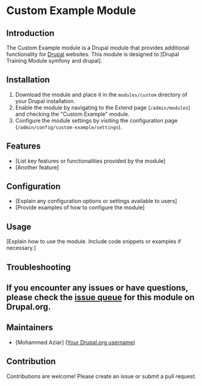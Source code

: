 # Custom Example Module

## Introduction

The Custom Example module is a Drupal module that provides additional functionality for [Drupal](https://www.drupal.org/) websites. This module is designed to [Drupal Training Module symfony and drupal].

## Installation

1. Download the module and place it in the `modules/custom` directory of your Drupal installation.
2. Enable the module by navigating to the Extend page (`/admin/modules`) and checking the "Custom Example" module.
3. Configure the module settings by visiting the configuration page (`/admin/config/custom-example/settings`).

## Features

- [List key features or functionalities provided by the module]
- [Another feature]

## Configuration

- [Explain any configuration options or settings available to users]
- [Provide examples of how to configure the module]

## Usage

[Explain how to use the module. Include code snippets or examples if necessary.]

## Troubleshooting

## If you encounter any issues or have questions, please check the [issue queue](https://www.drupal.org/project/issues/custom_example) for this module on Drupal.org.

## Maintainers

- [Mohammed Aziar] ([Your Drupal.org username](https://www.drupal.org/u/mohammed-aziar))

## Contribution

Contributions are welcome! Please create an issue or submit a pull request.


